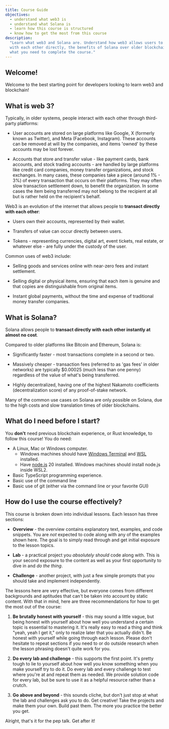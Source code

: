 ```yaml
---
title: Course Guide
objectives:
  - understand what web3 is
  - understand what Solana is
  - learn how this course is structured
  - know how to get the most from this course
description:
  "Learn what web3 and Solana are. Understand how web3 allows users to transact
  with each other directly, the benefits of Solana over older blockchains, and
  what you need to complete the course."
---
```


## Welcome!

Welcome to the best starting point for developers looking to learn web3 and
blockchain!

## What is web 3?

Typically, in older systems, people interact with each other through third-party
platforms:

- User accounts are stored on large platforms like Google, X (formerly known as
  Twitter), and Meta (Facebook, Instagram). These accounts can be removed at
  will by the companies, and items 'owned' by these accounts may be lost
  forever.

- Accounts that store and transfer value - like payment cards, bank accounts,
  and stock trading accounts - are handled by large platforms like credit card
  companies, money transfer organizations, and stock exchanges. In many cases,
  these companies take a piece (around 1% - 3%) of every transaction that occurs
  on their platforms. They may often slow transaction settlement down, to
  benefit the organization. In some cases the item being transferred may not
  belong to the recipient at all but is rather held on the recipient's behalf.

Web3 is an evolution of the internet that allows people to **transact directly
with each other**:

- Users own their accounts, represented by their wallet.

- Transfers of value can occur directly between users.

- Tokens - representing currencies, digital art, event tickets, real estate, or
  whatever else - are fully under the custody of the user.

Common uses of web3 include:

- Selling goods and services online with near-zero fees and instant settlement.

- Selling digital or physical items, ensuring that each item is genuine and that
  copies are distinguishable from original items.

- Instant global payments, without the time and expense of traditional money
  transfer companies.

## What is Solana?

Solana allows people to **transact directly with each other instantly at almost
no cost**.

Compared to older platforms like Bitcoin and Ethereum, Solana is:

- Significantly faster - most transactions complete in a second or two.

- Massively cheaper - transaction fees (referred to as 'gas fees' in older
  networks) are typically $0.00025 (much less than one penny) regardless of the
  value of what's being transferred.

- Highly decentralized, having one of the highest Nakamoto coefficients
  (decentralization score) of any proof-of-stake network.

Many of the common use cases on Solana are only possible on Solana, due to the
high costs and slow translation times of older blockchains.

## What do I need before I start?

You **don't** need previous blockchain experience, or Rust knowledge, to follow
this course! You do need:

- A Linux, Mac or Windows computer.
  - Windows machines should have [Windows Terminal](https://aka.ms/terminal) and
    [WSL](https://learn.microsoft.com/en-us/windows/wsl/) installed.
  - Have [node.js](https://nodejs.org/en/download) 20 installed. Windows
    machines should install node.js inside WSL2.
- Basic TypeScript programming experience.
- Basic use of the command line
- Basic use of git (either via the command line or your favorite GUI)

## How do I use the course effectively?

This course is broken down into individual lessons. Each lesson has three
sections:

- **Overview** - the overview contains explanatory text, examples, and code
  snippets. You are _not_ expected to code along with any of the examples shown
  here. The goal is to simply read through and get initial exposure to the
  lesson topics.

- **Lab** - a practical project you _absolutely should_ code along with. This is
  your second exposure to the content as well as your first opportunity to dive
  in and _do the thing_.

- **Challenge** - another project, with just a few simple prompts that you
  should take and implement independently.

The lessons here are very effective, but everyone comes from different
backgrounds and aptitudes that can't be taken into account by static content.
With that in mind, here are three recommendations for how to get the most out of
the course:

1. **Be brutally honest with yourself** - this may sound a little vague, but
   being honest with yourself about how well you understand a certain topic is
   essential to mastering it. It's really easy to read a thing and think "yeah,
   yeah I get it," only to realize later that you actually didn't. Be honest
   with yourself while going through each lesson. Please don't hesitate to
   repeat sections if you need to or do outside research when the lesson
   phrasing doesn't quite work for you.

2. **Do every lab and challenge** - this supports the first point. It's pretty
   tough to lie to yourself about how well you know something when you make
   yourself try to do it. Do every lab and every challenge to test where you're
   at and repeat them as needed. We provide solution code for every lab, but be
   sure to use it as a helpful resource rather than a crutch.

3. **Go above and beyond** - this sounds cliche, but don't just stop at what the
   lab and challenges ask you to do. Get creative! Take the projects and make
   them your own. Build past them. The more you practice the better you get.

Alright, that's it for the pep talk. Get after it!
